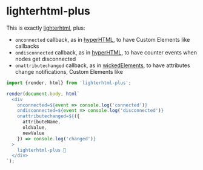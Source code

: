 # lighterhtml-plus

This is exactly [lighterhtml](https://github.com/WebReflection/lighterhtml#readme), plus:

  * `onconnected` callback, as in [hyperHTML](https://github.com/WebReflection/hyperHTML#hyperhtml), to have Custom Elements like callbacks
  * `ondisconnected` callback, as in [hyperHTML](https://github.com/WebReflection/hyperHTML#hyperhtml), to have counter events when nodes get disconnected
  * `onattributechanged` callback, as in [wickedElements](https://github.com/WebReflection/wicked-elements#wickedelements), to have attributes change notifications, Custom Elements like


```js
import {render, html} from 'lighterhtml-plus';

render(document.body, html`
  <div
    onconnected=${event => console.log('connected')}
    ondisconnected=${event => console.log('disconnected')}
    onattributechanged=${({
      attributeName,
      oldValue,
      newValue
    }) => console.log('changed')}
  >
    lighterhtml-plus 🎉
  </div>
`);
```
